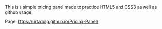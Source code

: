 This is a simple pricing panel made to practice HTML5 and CSS3 as well as github usage.

Page: https://urtadolg.github.io/Pricing-Panel/
